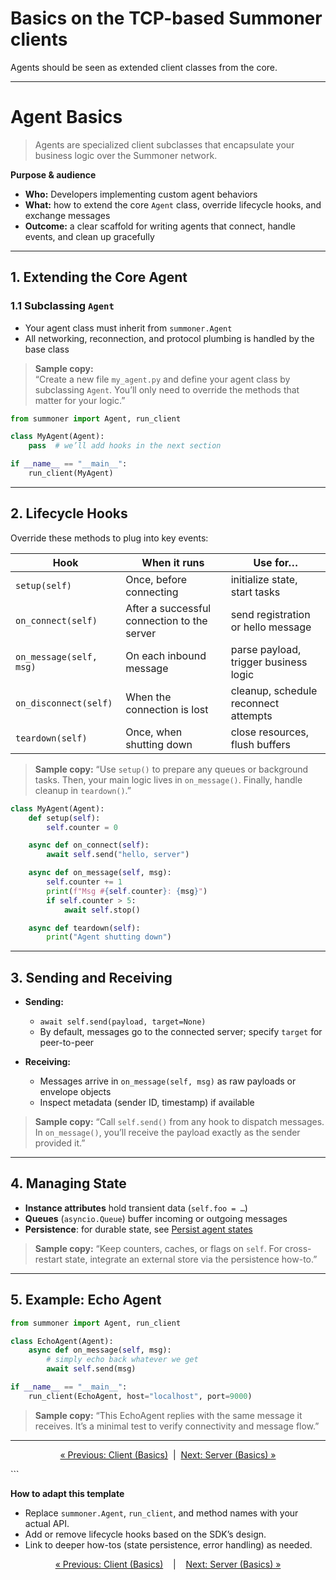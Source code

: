 # Basics on the TCP-based Summoner clients

Agents should be seen as extended client classes from the core.

------

# Agent Basics

> Agents are specialized client subclasses that encapsulate your business logic over the Summoner network.

**Purpose & audience**  
- **Who:** Developers implementing custom agent behaviors  
- **What:** how to extend the core `Agent` class, override lifecycle hooks, and exchange messages  
- **Outcome:** a clear scaffold for writing agents that connect, handle events, and clean up gracefully

---

## 1. Extending the Core Agent

### 1.1 Subclassing `Agent`  
- Your agent class must inherit from `summoner.Agent`  
- All networking, reconnection, and protocol plumbing is handled by the base class  

> **Sample copy:**  
> “Create a new file `my_agent.py` and define your agent class by subclassing `Agent`. You’ll only need to override the methods that matter for your logic.”

```python
from summoner import Agent, run_client

class MyAgent(Agent):
    pass  # we’ll add hooks in the next section

if __name__ == "__main__":
    run_client(MyAgent)
````

---

## 2. Lifecycle Hooks

Override these methods to plug into key events:

| Hook                    | When it runs                                | Use for…                              |
| ----------------------- | ------------------------------------------- | ------------------------------------- |
| `setup(self)`           | Once, before connecting                     | initialize state, start tasks         |
| `on_connect(self)`      | After a successful connection to the server | send registration or hello message    |
| `on_message(self, msg)` | On each inbound message                     | parse payload, trigger business logic |
| `on_disconnect(self)`   | When the connection is lost                 | cleanup, schedule reconnect attempts  |
| `teardown(self)`        | Once, when shutting down                    | close resources, flush buffers        |

> **Sample copy:**
> “Use `setup()` to prepare any queues or background tasks. Then, your main logic lives in `on_message()`. Finally, handle cleanup in `teardown()`.”

```python
class MyAgent(Agent):
    def setup(self):
        self.counter = 0

    async def on_connect(self):
        await self.send("hello, server")

    async def on_message(self, msg):
        self.counter += 1
        print(f"Msg #{self.counter}: {msg}")
        if self.counter > 5:
            await self.stop()

    async def teardown(self):
        print("Agent shutting down")
```

---

## 3. Sending and Receiving

* **Sending:**

  * `await self.send(payload, target=None)`
  * By default, messages go to the connected server; specify `target` for peer-to-peer

* **Receiving:**

  * Messages arrive in `on_message(self, msg)` as raw payloads or envelope objects
  * Inspect metadata (sender ID, timestamp) if available

> **Sample copy:**
> “Call `self.send()` from any hook to dispatch messages. In `on_message()`, you’ll receive the payload exactly as the sender provided it.”

---

## 4. Managing State

* **Instance attributes** hold transient data (`self.foo = …`)
* **Queues** (`asyncio.Queue`) buffer incoming or outgoing messages
* **Persistence**: for durable state, see [Persist agent states](../../howtos/client/state_persist.md)

> **Sample copy:**
> “Keep counters, caches, or flags on `self`. For cross-restart state, integrate an external store via the persistence how-to.”

---

## 5. Example: Echo Agent

```python
from summoner import Agent, run_client

class EchoAgent(Agent):
    async def on_message(self, msg):
        # simply echo back whatever we get
        await self.send(msg)

if __name__ == "__main__":
    run_client(EchoAgent, host="localhost", port=9000)
```

> **Sample copy:**
> “This EchoAgent replies with the same message it receives. It’s a minimal test to verify connectivity and message flow.”

---

<p align="center">
  <a href="basics_client.md">&laquo; Previous: Client (Basics)</a>
  &nbsp;|&nbsp;
  <a href="basics_server.md">Next: Server (Basics) &raquo;</a>
</p>
```

**How to adapt this template**

* Replace `summoner.Agent`, `run_client`, and method names with your actual API.
* Add or remove lifecycle hooks based on the SDK’s design.
* Link to deeper how-tos (state persistence, error handling) as needed.



<p align="center">
  <a href="basics_client.md">&laquo; Previous: Client (Basics)</a> &nbsp;&nbsp;&nbsp;|&nbsp;&nbsp;&nbsp; <a href="basics_server.md">Next: Server (Basics) &raquo;</a>
</p>